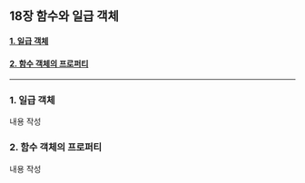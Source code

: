## 18장 함수와 일급 객체

#### [1. 일급 객체](#1-일급-객체-1)
#### [2. 함수 객체의 프로퍼티](#2-함수-객체의-프로퍼티-1)

***

### 1. 일급 객체

내용 작성

### 2. 함수 객체의 프로퍼티

내용 작성

